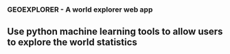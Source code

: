 ### GEOEXPLORER - A world explorer web app
## Use python machine learning tools to allow users to explore the world statistics